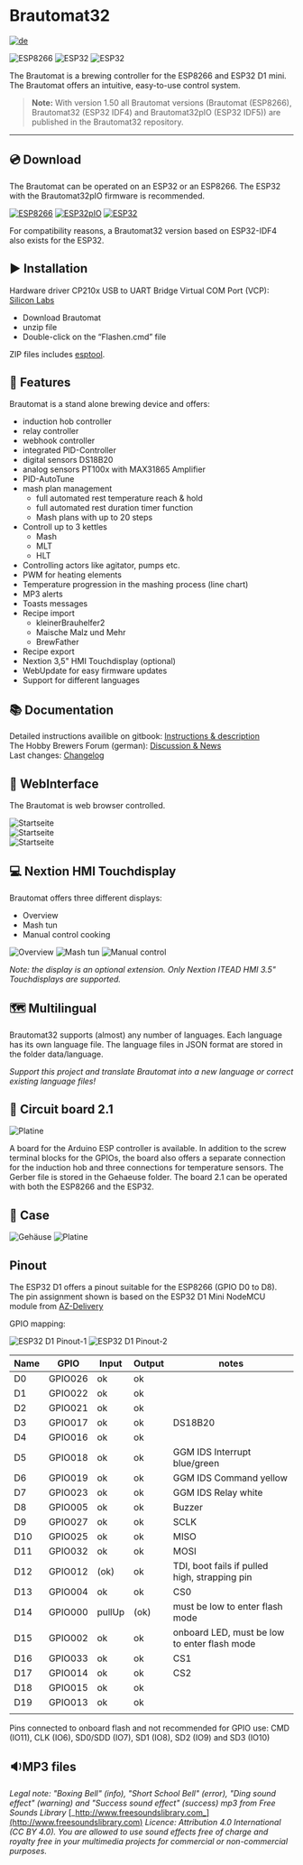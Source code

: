 # Brautomat32

[![de](https://img.shields.io/badge/lang-de-red.svg)](https://github.com/InnuendoPi/Brautomat32/blob/main/README.de.md)

![ESP8266](https://img.shields.io/static/v1?label=arduino-3.1.2&message=ESP8266&logo=arduino&logoColor=white&color=green) ![ESP32](https://img.shields.io/static/v1?label=arduino-IDF5&message=ESP32&logo=arduino&logoColor=white&color=blue) ![ESP32](https://img.shields.io/static/v1?label=arduino-IDF4&message=ESP32&logo=arduino&logoColor=white&color=red)

The Brautomat is a brewing controller for the ESP8266 and ESP32 D1 mini. The Brautomat offers an intuitive, easy-to-use control system.

> **Note:** With version 1.50 all Brautomat versions (Brautomat (ESP8266), Brautomat32 (ESP32 IDF4) and Brautomat32pIO (ESP32 IDF5)) are published in the Brautomat32 repository.

***

## 💿 Download

The Brautomat can be operated on an ESP32 or an ESP8266. The ESP32 with the Brautomat32pIO firmware is recommended.

[![ESP8266](https://img.shields.io/static/v1?label=Download%20Brautomat&message=ESP8266&logo=arduino&logoColor=white&color=green)](https://github.com/InnuendoPi/Brautomat32/raw/refs/heads/main/Brautomat.zip) [![ESP32pIO](https://img.shields.io/static/v1?label=Download%20Brautomat32pIO&message=ESP32pIO&logo=arduino&logoColor=white&color=blue)](https://github.com/InnuendoPi/Brautomat32/raw/refs/heads/main/Brautomat32pIO.zip) [![ESP32](https://img.shields.io/static/v1?label=Download%20Brautomat32&message=ESP32&logo=arduino&logoColor=white&color=red)](https://github.com/InnuendoPi/Brautomat32/raw/refs/heads/main/Brautomat32.zip)

For compatibility reasons, a Brautomat32 version based on ESP32-IDF4 also exists for the ESP32.

## ▶️ Installation

Hardware driver CP210x USB to UART Bridge Virtual COM Port (VCP): [Silicon Labs](https://www.silabs.com/developers/usb-to-uart-bridge-vcp-drivers?tab=downloads)

* Download Brautomat
* unzip file
* Double-click on the “Flashen.cmd” file

ZIP files includes [esptool](https://github.com/espressif/esptool).

## 📓 Features

Brautomat is a stand alone brewing device and offers:

* induction hob controller
* relay controller
* webhook controller
* integrated PID-Controller
* digital sensors DS18B20
* analog sensors PT100x with MAX31865 Amplifier
* PID-AutoTune
* mash plan management
  * full automated rest temperature reach & hold
  * full automated rest duration timer function
  * Mash plans with up to 20 steps
* Controll up to 3 kettles
  * Mash
  * MLT
  * HLT
* Controlling actors like agitator, pumps etc.
* PWM for heating elements
* Temperature progression in the mashing process (line chart)
* MP3 alerts
* Toasts messages
* Recipe import
  * kleinerBrauhelfer2
  * Maische Malz und Mehr
  * BrewFather
* Recipe export
* Nextion 3,5" HMI Touchdisplay (optional)
* WebUpdate for easy firmware updates
* Support for different languages

## 📚 Documentation

Detailed instructions availible on gitbook: [Instructions & description](https://innuendopi.gitbook.io/brautomat32/)\
The Hobby Brewers Forum (german): [Discussion & News](https://hobbybrauer.de/forum/viewtopic.php?p=486504#p486504)\
Last changes: [Changelog](https://github.com/InnuendoPi/Brautomat32/blob/main/changelog.md)

## 📰 WebInterface

The Brautomat is web browser controlled.

![Startseite](docs/img/brautomat.jpg)\
![Startseite](docs/img/IDS-AutoTune-Ziel.jpg)\
![Startseite](docs/img/brautomat-2.jpg)

## 💻 Nextion HMI Touchdisplay

Brautomat offers three different displays:

* Overview
* Mash tun
* Manual control cooking

![Overview](docs/img/kettlepage-sm.jpg) ![Mash tun](docs/img/brewpage-sm.jpg) ![Manual control](docs/img/induction-mode-sm.jpg)

_Note: the display is an optional extension. Only Nextion ITEAD HMI 3.5" Touchdisplays are supported._

## 🗺️ Multilingual

Brautomat32 supports (almost) any number of languages. Each language has its own language file. The language files in JSON format are stored in the folder data/language.

_Support this project and translate Brautomat into a new language or correct existing language files!_

## 📙 Circuit board 2.1

![Platine](docs/img/Platine21.jpg)

A board for the Arduino ESP controller is available. In addition to the screw terminal blocks for the GPIOs, the board also offers a separate connection for the induction hob and three connections for temperature sensors. The Gerber file is stored in the Gehaeuse folder. The board 2.1 can be operated with both the ESP8266 and the ESP32.

## 📗 Case

![Gehäuse](docs/img/brautomat_01.jpg)
![Platine](docs/img/brautomat_02.jpg)

## Pinout

The ESP32 D1 offers a pinout suitable for the ESP8266 (GPIO D0 to D8). The pin assignment shown is based on the ESP32 D1 Mini NodeMCU module from [AZ-Delivery](https://www.az-delivery.de/products/esp32-d1-mini)

GPIO mapping:

![ESP32 D1 Pinout-1](docs/img/ESP32-D1.pinout-1.jpg) ![ESP32 D1 Pinout-2](docs/img/ESP32-D1.pinout-2.jpg)

| Name | GPIO    | Input  | Output | notes                                         |
| ---------- | ------- | ------ | ------ | --------------------------------------------- |
| D0         | GPIO026 | ok     | ok     |                                               |
| D1         | GPIO022 | ok     | ok     |                                               |
| D2         | GPIO021 | ok     | ok     |                                               |
| D3         | GPIO017 | ok     | ok     | DS18B20                                       |
| D4         | GPIO016 | ok     | ok     |                                               |
| D5         | GPIO018 | ok     | ok     | GGM IDS Interrupt blue/green                  |
| D6         | GPIO019 | ok     | ok     | GGM IDS Command yellow                        |
| D7         | GPIO023 | ok     | ok     | GGM IDS Relay white                           |
| D8         | GPIO005 | ok     | ok     | Buzzer                                        |
| D9         | GPIO027 | ok     | ok     | SCLK                                          |
| D10        | GPIO025 | ok     | ok     | MISO                                          |
| D11        | GPIO032 | ok     | ok     | MOSI                                          |
| D12        | GPIO012 | (ok)   | ok     | TDI, boot fails if pulled high, strapping pin |
| D13        | GPIO004 | ok     | ok     | CS0                                           |
| D14        | GPIO000 | pullUp | (ok)   | must be low to enter flash mode               |
| D15        | GPIO002 | ok     | ok     | onboard LED, must be low to enter flash mode  |
| D16        | GPIO033 | ok     | ok     | CS1                                           |
| D17        | GPIO014 | ok     | ok     | CS2                                           |
| D18        | GPIO015 | ok     | ok     |                                               |
| D19        | GPIO013 | ok     | ok     |                                               |
||||||

Pins connected to onboard flash and not recommended for GPIO use: CMD (IO11), CLK (IO6), SD0/SDD (IO7), SD1 (IO8), SD2 (IO9) and SD3 (IO10)

## 🔉MP3 files

_Legal note: "Boxing Bell" (info), "Short School Bell" (error), "Ding sound effect" (warning) and "Success sound effect" (success) mp3 from Free Sounds Library_ [_http://www.freesoundslibrary.com_](http://www.freesoundslibrary.com) _Licence: Attribution 4.0 International (CC BY 4.0). You are allowed to use sound effects free of charge and royalty free in your multimedia projects for commercial or non-commercial purposes._
